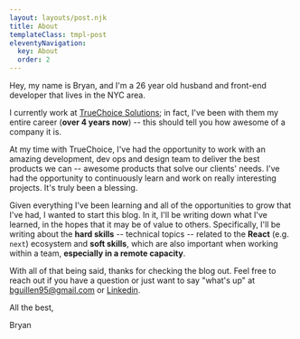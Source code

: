 ```yaml
---
layout: layouts/post.njk
title: About
templateClass: tmpl-post
eleventyNavigation:
  key: About
  order: 2
---
```


Hey, my name is Bryan, and I'm a 26 year old husband and front-end developer that lives in the NYC area.

I currently work at [TrueChoice Solutions](https://www.truechoice.io/); in fact, I've been with them my entire career (**over 4 years now**) -- this should tell you how awesome of a company it is.

At my time with TrueChoice, I've had the opportunity to work with an amazing development, dev ops and design team to deliver the best products we can -- awesome products that solve our clients' needs. I've had the opportunity to continuously learn and work on really interesting projects. It's truly been a blessing.

Given everything I've been learning and all of the opportunities to grow that I've had, I wanted to start this blog.  In it, I'll be writing down what I've learned, in the hopes that it may be of value to others.  Specifically, I'll be writing about the **hard skills** -- technical topics -- related to the **React** (e.g. `next`) ecosystem and **soft skills**, which are also important when working within a team, **especially in a remote capacity**.

With all of that being said, thanks for checking the blog out. Feel free to reach out if you have a question or just want to say "what's up" at [bguillen95@gmail.com](mailto:bguillen95@gmail.com) or [Linkedin](https://www.linkedin.com/in/bryan-guillen-89b644214/).

All the best,

Bryan